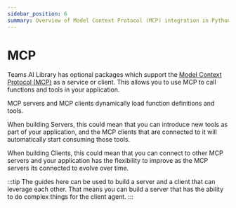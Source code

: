 ```yaml
---
sidebar_position: 6
summary: Overview of Model Context Protocol (MCP) integration in Python Teams AI for dynamic function and tool loading.
---
```


# MCP

Teams AI Library has optional packages which support the [Model Context Protocol (MCP)](https://modelcontextprotocol.io/introduction) as a service or client. This allows you to use MCP to call functions and tools in your application. 

MCP servers and MCP clients dynamically load function definitions and tools.

When building Servers, this could mean that you can introduce new tools as part of your application, and the MCP clients that are connected to it will automatically start consuming those tools.

When building Clients, this could mean that you can connect to other MCP servers and your application has the flexibility to improve as the MCP servers its connected to evolve over time.

:::tip
The guides here can be used to build a server and a client that can leverage each other. That means you can build a server that has the ability to do complex things for the client agent.
:::